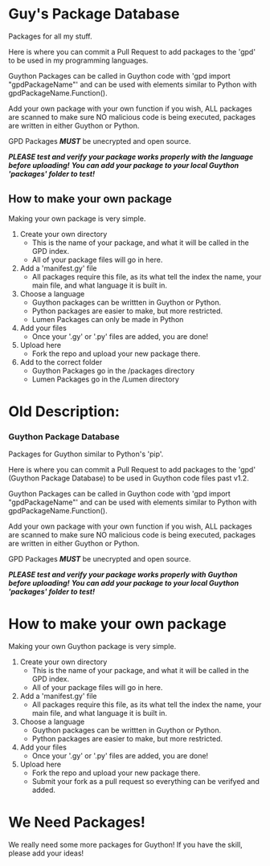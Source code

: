 # Guy's Package Database
Packages for all my stuff.

Here is where you can commit a Pull Request to add packages to the 'gpd' to be used in my programming languages.

Guython Packages can be called in Guython code with 'gpd import "gpdPackageName"' and can be used with elements similar to Python with gpdPackageName.Function().

Add your own package with your own function if you wish, ALL packages are scanned to make sure NO malicious code is being executed, packages are written in either Guython or Python.

GPD Packages ***MUST*** be unecrypted and open source.

***PLEASE test and verify your package works properly with the language before uploading!***
***You can add your package to your local Guython 'packages' folder to test!***

## How to make your own package
Making your own package is very simple.
1. Create your own directory
   - This is the name of your package, and what it will be called in the GPD index.
   - All of your package files will go in here.
2. Add a 'manifest.gy' file
   - All packages require this file, as its what tell the index the name, your main file, and what language it is built in.
3. Choose a language
   - Guython packages can be writtten in Guython or Python.
   - Python packages are easier to make, but more restricted.
   - Lumen Packages can only be made in Python
4. Add your files
   - Once your '.gy' or '.py' files are added, you are done!
5. Upload here
   - Fork the repo and upload your new package there.
6. Add to the correct folder
   - Guython Packages go in the /packages directory
   - Lumen Packages go in the /Lumen directory


# Old Description:

### Guython Package Database
Packages for Guython similar to Python's 'pip'.

Here is where you can commit a Pull Request to add packages to the 'gpd' (Guython Package Database) to be used in Guython code files past v1.2.

Guython Packages can be called in Guython code with 'gpd import "gpdPackageName"' and can be used with elements similar to Python with gpdPackageName.Function().

Add your own package with your own function if you wish, ALL packages are scanned to make sure NO malicious code is being executed, packages are written in either Guython or Python.

GPD Packages ***MUST*** be unecrypted and open source.

***PLEASE test and verify your package works properly with Guython before uploading!***
***You can add your package to your local Guython 'packages' folder to test!***

# How to make your own package
Making your own Guython package is very simple.
1. Create your own directory
   - This is the name of your package, and what it will be called in the GPD index.
   - All of your package files will go in here.
2. Add a 'manifest.gy' file
   - All packages require this file, as its what tell the index the name, your main file, and what language it is built in.
3. Choose a language
   - Guython packages can be writtten in Guython or Python.
   - Python packages are easier to make, but more restricted.
4. Add your files
   - Once your '.gy' or '.py' files are added, you are done!
5. Upload here
   - Fork the repo and upload your new package there.
   - Submit your fork as a pull request so everything can be verifyed and added.
  
# We Need Packages!
We really need some more packages for Guython! If you have the skill, please add your ideas!
